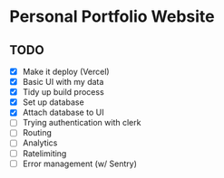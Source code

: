 # Personal Portfolio Website

## TODO
- [X] Make it deploy (Vercel)
- [X] Basic UI with my data
- [X] Tidy up build process 
- [X] Set up database
- [X] Attach database to UI
- [ ] Trying authentication with clerk
- [ ] Routing
- [ ] Analytics
- [ ] Ratelimiting
- [ ] Error management (w/ Sentry)